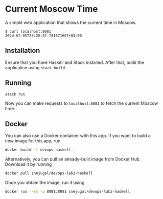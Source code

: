 # Current Moscow Time

A simple web application that shows the current time in Moscow.

```
$ curl localhost:8081
2024-02-05T23:28:37.741671607+03:00
```

## Installation

Ensure that you have Haskell and Stack installed. After that, build the
application using `stack build`.

## Running

```bash
stack run
```

Now you can make requests to `localhost:8081` to fetch the current Moscow time.

## Docker

You can also use a Docker container with this app. If you want to build a new
image for this app, run

```bash
docker build -t devops-haskell .
```

Alternatively, you can pull an already-built image from Docker Hub. Download it
by running

```bash
docker pull snejugal/devops-lab2-haskell
```

Once you obtain the image, run it using

```bash
docker run --rm -p 8081:8081 snejugal/devops-lab2-haskell
```
